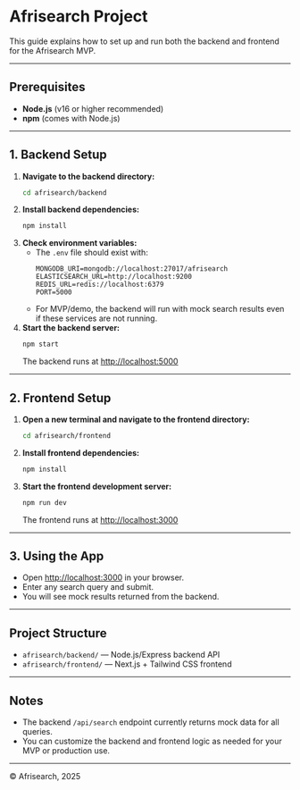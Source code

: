 # Afrisearch Project

This guide explains how to set up and run both the backend and frontend for the Afrisearch MVP.

---

## Prerequisites
- **Node.js** (v16 or higher recommended)
- **npm** (comes with Node.js)

---

## 1. Backend Setup

1. **Navigate to the backend directory:**
   ```bash
   cd afrisearch/backend
   ```
2. **Install backend dependencies:**
   ```bash
   npm install
   ```
3. **Check environment variables:**
   - The `.env` file should exist with:
     ```env
     MONGODB_URI=mongodb://localhost:27017/afrisearch
     ELASTICSEARCH_URL=http://localhost:9200
     REDIS_URL=redis://localhost:6379
     PORT=5000
     ```
   - For MVP/demo, the backend will run with mock search results even if these services are not running.
4. **Start the backend server:**
   ```bash
   npm start
   ```
   The backend runs at [http://localhost:5000](http://localhost:5000)

---

## 2. Frontend Setup

1. **Open a new terminal and navigate to the frontend directory:**
   ```bash
   cd afrisearch/frontend
   ```
2. **Install frontend dependencies:**
   ```bash
   npm install
   ```
3. **Start the frontend development server:**
   ```bash
   npm run dev
   ```
   The frontend runs at [http://localhost:3000](http://localhost:3000)

---

## 3. Using the App

- Open [http://localhost:3000](http://localhost:3000) in your browser.
- Enter any search query and submit.
- You will see mock results returned from the backend.

---

## Project Structure
- `afrisearch/backend/` — Node.js/Express backend API
- `afrisearch/frontend/` — Next.js + Tailwind CSS frontend

---

## Notes
- The backend `/api/search` endpoint currently returns mock data for all queries.
- You can customize the backend and frontend logic as needed for your MVP or production use.

---

© Afrisearch, 2025
